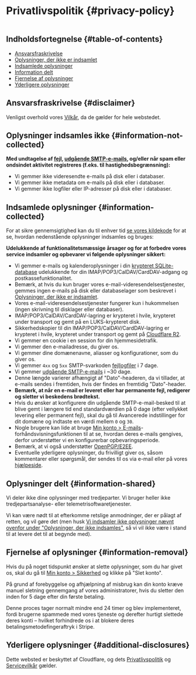 # Privatlivspolitik {#privacy-policy}

<img loading="lazy" src="/img/articles/privacy.webp" alt="" class="rounded-lg" />

## Indholdsfortegnelse {#table-of-contents}

* [Ansvarsfraskrivelse](#disclaimer)
* [Oplysninger, der ikke er indsamlet](#information-not-collected)
* [Indsamlede oplysninger](#information-collected)
* [Information delt](#information-shared)
* [Fjernelse af oplysninger](#information-removal)
* [Yderligere oplysninger](#additional-disclosures)

## Ansvarsfraskrivelse {#disclaimer}

Venligst overhold vores [Vilkår](/terms), da de gælder for hele webstedet.

## Oplysninger indsamles ikke {#information-not-collected}

**Med undtagelse af [fejl](/faq#do-you-store-error-logs), [udgående SMTP-e-mails](/faq#do-you-support-sending-email-with-smtp), og/eller når spam eller ondsindet aktivitet registreres (f.eks. til hastighedsbegrænsning):**

* Vi gemmer ikke videresendte e-mails på disk eller i databaser.
* Vi gemmer ikke metadata om e-mails på disk eller i databaser.
* Vi gemmer ikke logfiler eller IP-adresser på disk eller i databaser.

## Indsamlede oplysninger {#information-collected}

For at sikre gennemsigtighed kan du til enhver tid <a href="https://github.com/forwardemail" target="_blank" rel="noopener noreferrer">se vores kildekode</a> for at se, hvordan nedenstående oplysninger indsamles og bruges:

**Udelukkende af funktionalitetsmæssige årsager og for at forbedre vores service indsamler og opbevarer vi følgende oplysninger sikkert:**

* Vi gemmer e-mails og kalenderoplysninger i din [krypteret SQLite-database](/blog/docs/best-quantum-safe-encrypted-email-service) udelukkende for din IMAP/POP3/CalDAV/CardDAV-adgang og postkassefunktionalitet.
* Bemærk, at hvis du kun bruger vores e-mail-videresendelsestjenester, gemmes ingen e-mails på disk eller databaselager som beskrevet i [Oplysninger, der ikke er indsamlet](#information-not-collected).
* Vores e-mail-videresendelsestjenester fungerer kun i hukommelsen (ingen skrivning til disklager eller databaser).
* IMAP/POP3/CalDAV/CardDAV-lagring er krypteret i hvile, krypteret under transport og gemt på en LUKS-krypteret disk.
* Sikkerhedskopier til din IMAP/POP3/CalDAV/CardDAV-lagring er krypteret i hvile, krypteret under transport og gemt på [Cloudflare R2](https://www.cloudflare.com/developer-platform/r2/).
* Vi gemmer en cookie i en session for din hjemmesidetrafik.
* Vi gemmer den e-mailadresse, du giver os.
* Vi gemmer dine domænenavne, aliasser og konfigurationer, som du giver os.
* Vi gemmer `4xx` og `5xx` SMTP-svarkoden [fejllogfiler](/faq#do-you-store-error-logs) i 7 dage.
* Vi gemmer [udgående SMTP-e-mails](/faq#do-you-support-sending-email-with-smtp) i ~30 dage.
* Denne længde varierer afhængigt af "Dato"-headeren, da vi tillader, at e-mails sendes i fremtiden, hvis der findes en fremtidig "Dato"-header.
* **Bemærk, at når en e-mail er leveret eller har permanente fejl, redigerer og sletter vi beskedens brødtekst.**
* Hvis du ønsker at konfigurere din udgående SMTP-e-mail-besked til at blive gemt i længere tid end standardværdien på 0 dage (efter vellykket levering eller permanent fejl), skal du gå til Avancerede indstillinger for dit domæne og indtaste en værdi mellem `0` og `30`.
* Nogle brugere kan lide at bruge [Min konto > E-mails](/my-account/emails)-forhåndsvisningsfunktionen til at se, hvordan deres e-mails gengives, derfor understøtter vi en konfigurerbar opbevaringsperiode.
* Bemærk, at vi også understøtter [OpenPGP/E2EE](/faq#do-you-support-openpgpmime-end-to-end-encryption-e2ee-and-web-key-directory-wkd).
* Eventuelle yderligere oplysninger, du frivilligt giver os, såsom kommentarer eller spørgsmål, der sendes til os via e-mail eller på vores <a href="/help">hjælpeside</a>.

## Oplysninger delt {#information-shared}

Vi deler ikke dine oplysninger med tredjeparter. Vi bruger heller ikke tredjepartsanalyse- eller telemetrisoftwaretjenester.

Vi kan være nødt til at efterkomme retslige anmodninger, der er pålagt af retten, og vil gøre det (men husk [Vi indsamler ikke oplysninger nævnt ovenfor under "Oplysninger, der ikke indsamles"](#information-not-collected), så vi vil ikke være i stand til at levere det til at begynde med).

## Fjernelse af oplysninger {#information-removal}

Hvis du på noget tidspunkt ønsker at slette oplysninger, som du har givet os, skal du gå til <a href="/my-account/security">Min konto > Sikkerhed</a> og klikke på "Slet konto".

På grund af forebyggelse og afhjælpning af misbrug kan din konto kræve manuel sletning gennemgang af vores administratorer, hvis du sletter den inden for 5 dage efter din første betaling.

Denne proces tager normalt mindre end 24 timer og blev implementeret, fordi brugerne spammede med vores tjeneste og derefter hurtigt slettede deres konti – hvilket forhindrede os i at blokere deres betalingsmetodefingeraftryk i Stripe.

## Yderligere oplysninger {#additional-disclosures}

Dette websted er beskyttet af Cloudflare, og dets [Privatlivspolitik](https://www.cloudflare.com/privacypolicy/) og [Servicevilkår](https://www.cloudflare.com/website-terms/) gælder.